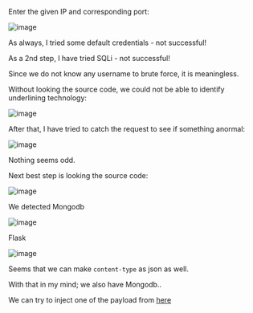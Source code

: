 Enter the given IP and corresponding port:

![image](https://github.com/user-attachments/assets/abcffc6f-e68d-4e8c-b8c1-1dca9a0614a9)

As always, I tried some default credentials - not successful!

As a 2nd step, I have tried SQLi - not successful!

Since we do not know any username to brute force, it is meaningless.

Without looking the source code, we could not be able to identify underlining technology:

![image](https://github.com/user-attachments/assets/5a1cca32-4906-424b-9717-9dd39ba98520)

After that, I have tried to catch the request to see if something anormal:

![image](https://github.com/user-attachments/assets/fea1a079-5ad2-4e53-a03c-384c5759b1a0)

Nothing seems odd.

Next best step is looking the source code:

![image](https://github.com/user-attachments/assets/04b98314-f2fd-461d-bb90-ea8575ca1a75)

We detected Mongodb

![image](https://github.com/user-attachments/assets/d25fe366-a22c-41ae-8696-74f7414fe8e6)

Flask

![image](https://github.com/user-attachments/assets/305f7cbe-7ead-4416-89b2-809b50a7bc13)

Seems that we can make `content-type` as  json as well.

With that in my mind; we also have Mongodb..

We can try to inject one of the payload from [here](https://github.com/swisskyrepo/PayloadsAllTheThings/tree/master/NoSQL%20Injection)





